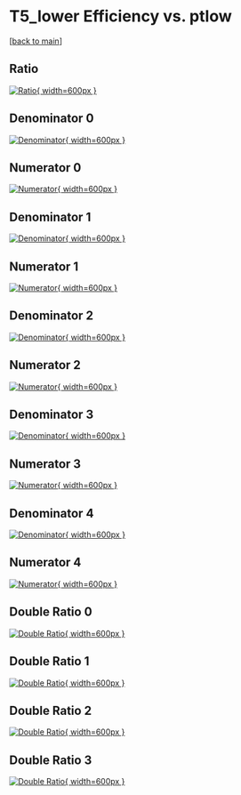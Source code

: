 # T5_lower Efficiency vs. ptlow

[[back to main](./)]



## Ratio

[![Ratio](../mtv/var/T5_lower_xtr_0_-1_eff_ptlow.png){ width=600px }](../mtv/var/T5_lower_xtr_0_-1_eff_ptlow.pdf)

## Denominator 0

[![Denominator](../mtv/den/T5_lower_xtr_0_-1_eff_ptlow_den0.png){ width=600px }](../mtv/den/T5_lower_xtr_0_-1_eff_ptlow_den0.pdf)

## Numerator 0

[![Numerator](../mtv/num/T5_lower_xtr_0_-1_eff_ptlow_num0.png){ width=600px }](../mtv/num/T5_lower_xtr_0_-1_eff_ptlow_num0.pdf)

## Denominator 1

[![Denominator](../mtv/den/T5_lower_xtr_0_-1_eff_ptlow_den1.png){ width=600px }](../mtv/den/T5_lower_xtr_0_-1_eff_ptlow_den1.pdf)

## Numerator 1

[![Numerator](../mtv/num/T5_lower_xtr_0_-1_eff_ptlow_num1.png){ width=600px }](../mtv/num/T5_lower_xtr_0_-1_eff_ptlow_num1.pdf)

## Denominator 2

[![Denominator](../mtv/den/T5_lower_xtr_0_-1_eff_ptlow_den2.png){ width=600px }](../mtv/den/T5_lower_xtr_0_-1_eff_ptlow_den2.pdf)

## Numerator 2

[![Numerator](../mtv/num/T5_lower_xtr_0_-1_eff_ptlow_num2.png){ width=600px }](../mtv/num/T5_lower_xtr_0_-1_eff_ptlow_num2.pdf)

## Denominator 3

[![Denominator](../mtv/den/T5_lower_xtr_0_-1_eff_ptlow_den3.png){ width=600px }](../mtv/den/T5_lower_xtr_0_-1_eff_ptlow_den3.pdf)

## Numerator 3

[![Numerator](../mtv/num/T5_lower_xtr_0_-1_eff_ptlow_num3.png){ width=600px }](../mtv/num/T5_lower_xtr_0_-1_eff_ptlow_num3.pdf)

## Denominator 4

[![Denominator](../mtv/den/T5_lower_xtr_0_-1_eff_ptlow_den4.png){ width=600px }](../mtv/den/T5_lower_xtr_0_-1_eff_ptlow_den4.pdf)

## Numerator 4

[![Numerator](../mtv/num/T5_lower_xtr_0_-1_eff_ptlow_num4.png){ width=600px }](../mtv/num/T5_lower_xtr_0_-1_eff_ptlow_num4.pdf)

## Double Ratio 0

[![Double Ratio](../mtv/ratio/T5_lower_xtr_0_-1_eff_ptlow_ratio0.png){ width=600px }](../mtv/ratio/T5_lower_xtr_0_-1_eff_ptlow_ratio0.pdf)

## Double Ratio 1

[![Double Ratio](../mtv/ratio/T5_lower_xtr_0_-1_eff_ptlow_ratio1.png){ width=600px }](../mtv/ratio/T5_lower_xtr_0_-1_eff_ptlow_ratio1.pdf)

## Double Ratio 2

[![Double Ratio](../mtv/ratio/T5_lower_xtr_0_-1_eff_ptlow_ratio2.png){ width=600px }](../mtv/ratio/T5_lower_xtr_0_-1_eff_ptlow_ratio2.pdf)

## Double Ratio 3

[![Double Ratio](../mtv/ratio/T5_lower_xtr_0_-1_eff_ptlow_ratio3.png){ width=600px }](../mtv/ratio/T5_lower_xtr_0_-1_eff_ptlow_ratio3.pdf)

